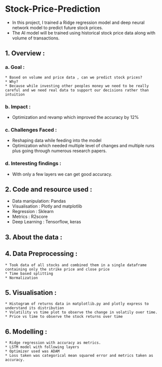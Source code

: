 # Stock-Price-Prediction
- In this project, I trained a Ridge regression model and deep neural network model to predict future stock prices.
- The AI model will be trained using historical stock price data  along with volume of transactions.


## 1. Overview :				
### a. Goal :	
    * Based on volume and price data , can we predict stock prices?			
    * Why?			
    * Because while investing other peoples money we need to be really careful and we need real data to support our decisions rather than intuition			
	
				
### b. Impact :	
   * Optimization and revamp which improved the accuracy by 12%			
				
### c. Challenges Faced :	
   * Reshaping data while feeding into the model			
   * Optimization which needed multiple level of changes  and multiple runs plus going through numerous research papers.			
				
### d. Interesting findings :	
   * With only a few layers we can get good accuracy.			
				
## 2. Code and resource used :	
  * Data manipulation:	Pandas		
  * Visualisation    :	Plotly and matplotlib		
  * Regression	     :  Sklearn		
  * Metrics	     :  R2score		
  * Deep Learning    :  Tensorflow, keras		
				
				
## 3. About the data :				
				
				
## 4. Data Preprocessing :	
    * Took data of all stocks and combined them in a single dataframe containing only the strike price and close price			
    * Time based splitting			
    * Normalization			
				
## 5. Visualisation :	
    * Histogram of returns data in matplotlib.py and plotly express to understand its distribution			
    * Volatility vs time plot to observe the change in volatily over time.			
    * Price vs time to observe the stock returns over time			
				
## 6. Modelling :	
    * Ridge regression with accuracy as metrics.			
    * LSTM model with following layers			
    * Optimizer used was ADAM 			
    * Loss taken was categorical mean squared error and metrics taken as accuracy.			
				

